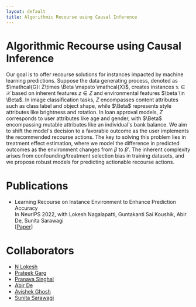 ```yaml
---
layout: default
title: Algorithmic Recourse using Causal Inference
---
```


# Algorithmic Recourse using Causal Inference
Our goal is to offer recourse solutions for instances impacted by machine learning predictions. Suppose the data generating process, denoted as $\mathcal{G}: Z\times \Beta \mapsto \mathcal{X}$, creates instances $\mathbb{x} \in \mathcal{X}$ based on inherent features $z \in Z$ and environmental features $\beta \in \Beta$. In image classification tasks, $Z$ encompasses content attributes such as class label and object shape, while $\Beta$ represents style attributes like brightness and rotation. In loan approval models, $Z$ corresponds to user attributes like age and gender, with $\Beta$ encompassing mutable attributes like an individual's bank balance. We aim to shift the model's decision to a favorable outcome as the user implements the recommended recourse actions. The key to solving this problem lies in treatment effect estimation, where we model the difference in predicted outcomes as the environment changes from $\beta$ to $\beta'$. The inherent complexity arises from confounding/treatment selection bias in training datasets, and we propose robust models for predicting actionable recourse actions.

# Publications
 * Learning Recourse on Instance Environment to Enhance Prediction Accuracy \
   In NeurIPS 2022, with Lokesh Nagalapatti, Guntakanti Sai Koushik, Abir De, Sunita Sarawagi\
   \[[Paper](https://openreview.net/forum?id=nrOLtfeiIdh)\]
 

# Collaborators
* [N Lokesh](https://nlokesh.netlify.app/)
* [Prateek Garg](https://prateekgargx.github.io/)
* [Pranava Singhal](https://scholar.google.com/citations?user=7smSwUsAAAAJ&hl=en)
* [Abir De](https://abir-de.github.io/)
* [Avishek Ghosh](https://sites.google.com/view/avishekghosh/home)
* [Sunita Sarawagi](https://www.cse.iitb.ac.in/~sunita/)